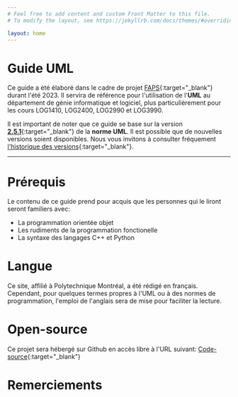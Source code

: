 ```yaml
---
# Feel free to add content and custom Front Matter to this file.
# To modify the layout, see https://jekyllrb.com/docs/themes/#overriding-theme-defaults

layout: home
---
```


# Guide UML

Ce guide a été élaboré dans le cadre de projet [FAPS](https://www.polymtl.ca/appui-pedagogique/fonds-dinnovation-pedagogique/fonds-dactions-pedagogiques-strategiques-faps-0){:target="\_blank"} durant l'été 2023. Il servira de référence pour l'utilisation de l'**UML** au département de génie informatique et logiciel, plus particulièrement pour les cours LOG1410, LOG2400, LOG2990 et LOG3990.

Il est important de noter que ce guide se base sur la version [**2.5.1**](https://www.omg.org/spec/UML/2.5.1/About-UML){:target="\_blank"} de la **norme UML**. Il est possible que de nouvelles versions soient disponibles. Nous vous invitons à consulter fréquement [l'historique des versions](https://www.omg.org/spec/UML/2.5.1/About-UML#spec-versions){:target="\_blank"}.

---

# Prérequis

Le contenu de ce guide prend pour acquis que les personnes qui le liront seront familiers avec:

- La programmation orientée objet
- Les rudiments de la programmation fonctionelle
- La syntaxe des langages C++ et Python

# Langue

Ce site, affilié à Polytechnique Montréal, a été rédigé en français. Cependant, pour quelques termes propres à l'UML ou à des normes de programmation, l'emploi de l'anglais sera de mise pour faciliter la lecture.

# Open-source

Ce projet sera hébergé sur Github en accès libre à l'URL suivant: [Code-source](www.github.com){:target="\_blank"}

# Remerciements
